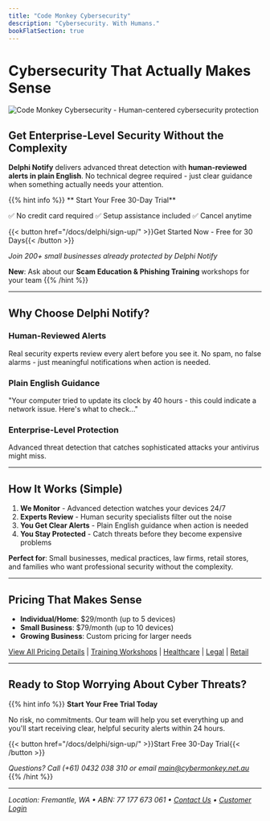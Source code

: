 ```yaml
---
title: "Code Monkey Cybersecurity"
description: "Cybersecurity. With Humans."
bookFlatSection: true
---
```


# Cybersecurity That Actually Makes Sense

![Code Monkey Cybersecurity - Human-centered cybersecurity protection](/images/cover_puppy_moni_monkey_web.jpg)

## Get Enterprise-Level Security Without the Complexity

**Delphi Notify** delivers advanced threat detection with **human-reviewed alerts in plain English**. No technical degree required - just clear guidance when something actually needs your attention.

{{% hint info %}}
** Start Your Free 30-Day Trial**

✅ No credit card required  ✅ Setup assistance included  ✅ Cancel anytime

{{< button href="/docs/delphi/sign-up/" >}}Get Started Now - Free for 30 Days{{< /button >}}

*Join 200+ small businesses already protected by Delphi Notify*

**New**: Ask about our **Scam Education & Phishing Training** workshops for your team
{{% /hint %}}

---

## **Why Choose Delphi Notify?**

###  **Human-Reviewed Alerts**
Real security experts review every alert before you see it. No spam, no false alarms - just meaningful notifications when action is needed.

###  **Plain English Guidance**  
"Your computer tried to update its clock by 40 hours - this could indicate a network issue. Here's what to check..."

###  **Enterprise-Level Protection**
Advanced threat detection that catches sophisticated attacks your antivirus might miss.


---

## **How It Works (Simple)**

1. **We Monitor** - Advanced detection watches your devices 24/7
2. **Experts Review** - Human security specialists filter out the noise  
3. **You Get Clear Alerts** - Plain English guidance when action is needed
4. **You Stay Protected** - Catch threats before they become expensive problems

**Perfect for**: Small businesses, medical practices, law firms, retail stores, and families who want professional security without the complexity.

---

## **Pricing That Makes Sense**

- **Individual/Home**: $29/month (up to 5 devices)
- **Small Business**: $79/month (up to 10 devices)  
- **Growing Business**: Custom pricing for larger needs

[View All Pricing Details](/docs/pricing/) | [Training Workshops](/docs/training/) | [Healthcare](/docs/industries/healthcare/) | [Legal](/docs/industries/legal/) | [Retail](/docs/industries/retail/)

---

## **Ready to Stop Worrying About Cyber Threats?**

{{% hint info %}}
**Start Your Free Trial Today**

No risk, no commitments. Our team will help you set everything up and you'll start receiving clear, helpful security alerts within 24 hours.

{{< button href="/docs/delphi/sign-up/" >}}Start Free 30-Day Trial{{< /button >}}

*Questions? Call (+61) 0432 038 310 or email [main@cybermonkey.net.au](mailto:main@cybermonkey.net.au)*
{{% /hint %}}

---

*Location: Fremantle, WA • ABN: 77 177 673 061 • [Contact Us](/docs/contact/) • [Customer Login](/docs/login/)*